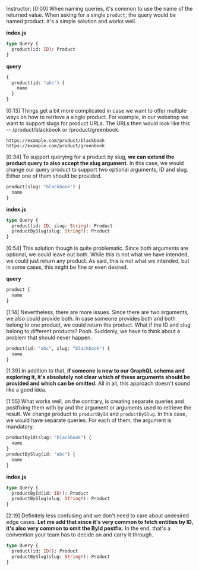 Instructor: [0:00] When naming queries, it's common to use the name of the returned value. When asking for a single `product`, the query would be named product. It's a simple solution and works well.

**index.js**
```graphql
type Query {
  product(id: ID): Product
}
```
**query**
```graphql
{
  product(id: "abc") {
    name
  }
}
```

[0:13] Things get a bit more complicated in case we want to offer multiple ways on how to retrieve a single product. For example, in our webshop we want to support slugs for product URLs. The URLs then would look like this -- /product/blackbook or /product/greenbook.

```
https://example.com/product/blackbook
https://example.com/product/greenbook
```

[0:34] To support querying for a product by slug, **we can extend the product query to also accept the slug argument.** In this case, we would change our query product to support two optional arguments, ID and slug. Either one of them should be provided.

```graphql
product(slug: "blackbook") {
  name
}
```
**index.js**
```graphql
type Query {
  product(id: ID, slug: String): Product
  productBySlug(slug: String!): Product
}
```

[0:54] This solution though is quite problematic. Since both arguments are optional, we could leave out both. While this is not what we have intended, we could just return any product. As said, this is not what we intended, but in some cases, this might be fine or even desired.

**query**
```graphql
product {
  name
}
```

[1:14] Nevertheless, there are more issues. Since there are two arguments, we also could provide both. In case someone provides both and both belong to one product, we could return the product. What if the ID and slug belong to different products? Pooh. Suddenly, we have to think about a problem that should never happen.

```graphql
product(id: "abc", slug: "blackbook") {
  name
}
```

[1:39] In addition to that, **if someone is new to our GraphQL schema and exploring it, it's absolutely not clear which of these arguments should be provided and which can be omitted.** All in all, this approach doesn't sound like a good idea.

[1:55] What works well, on the contrary, is creating separate queries and postfixing them with by and the argument or arguments used to retrieve the result. We change product to `productById` and `productBySlug`. In this case, we would have separate queries. For each of them, the argument is mandatory.

```graphql
productById(slug: "blackbook") {
  name
}
productBySlug(id: "abc") {
  name
}
```

**index.js**
```graphql
type Query {
  productById(id: ID!): Product
  productBySlug(slug: String!): Product
}
```

[2:19] Definitely less confusing and we don't need to care about undesired edge cases. **Let me add that since it's very common to fetch entities by ID, it's also very common to omit the ById postfix.** In the end, that's a convention your team has to decide on and carry it through.

```graphql
type Query {
  product(id: ID!): Product
  productBySlug(slug: String!): Product
}
```
